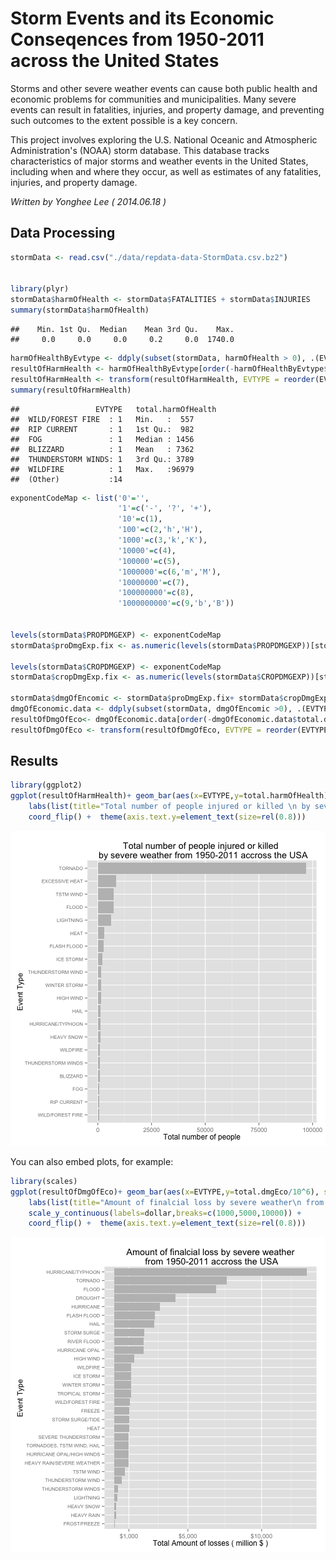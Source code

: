 Storm Events and its Economic Conseqences from 1950-2011 across the United States
========================================================
Storms and other severe weather events can cause both public health and economic problems for communities and municipalities. Many severe events can result in fatalities, injuries, and property damage, and preventing such outcomes to the extent possible is a key concern.

This project involves exploring the U.S. National Oceanic and Atmospheric Administration's (NOAA) storm database. This database tracks characteristics of major storms and weather events in the United States, including when and where they occur, as well as estimates of any fatalities, injuries, and property damage.

_Written by Yonghee Lee ( 2014.06.18 )_

## Data Processing

```r
stormData <- read.csv("./data/repdata-data-StormData.csv.bz2")


library(plyr)
stormData$harmOfHealth <- stormData$FATALITIES + stormData$INJURIES
summary(stormData$harmOfHealth)
```

```
##    Min. 1st Qu.  Median    Mean 3rd Qu.    Max. 
##     0.0     0.0     0.0     0.2     0.0  1740.0
```

```r
harmOfHealthByEvtype <- ddply(subset(stormData, harmOfHealth > 0), .(EVTYPE), summarise, total.harmOfHealth = sum(harmOfHealth))
resultOfHarmHealth <- harmOfHealthByEvtype[order(-harmOfHealthByEvtype$total.harmOfHealth),][1:20,]
resultOfHarmHealth <- transform(resultOfHarmHealth, EVTYPE = reorder(EVTYPE, total.harmOfHealth))
summary(resultOfHarmHealth)
```

```
##                 EVTYPE   total.harmOfHealth
##  WILD/FOREST FIRE  : 1   Min.   :  557     
##  RIP CURRENT       : 1   1st Qu.:  982     
##  FOG               : 1   Median : 1456     
##  BLIZZARD          : 1   Mean   : 7362     
##  THUNDERSTORM WINDS: 1   3rd Qu.: 3789     
##  WILDFIRE          : 1   Max.   :96979     
##  (Other)           :14
```

```r
exponentCodeMap <- list('0'='',
                        '1'=c('-', '?', '+'),
                        '10'=c(1),
                        '100'=c(2,'h','H'),
                        '1000'=c(3,'k','K'),
                        '10000'=c(4),
                        '100000'=c(5),
                        '1000000'=c(6,'m','M'),
                        '10000000'=c(7),
                        '100000000'=c(8),
                        '1000000000'=c(9,'b','B'))


levels(stormData$PROPDMGEXP) <- exponentCodeMap
stormData$proDmgExp.fix <- as.numeric(levels(stormData$PROPDMGEXP))[stormData$PROPDMGEXP]

levels(stormData$CROPDMGEXP) <- exponentCodeMap
stormData$cropDmgExp.fix <- as.numeric(levels(stormData$CROPDMGEXP))[stormData$CROPDMGEXP]

stormData$dmgOfEncomic <- stormData$proDmgExp.fix+ stormData$cropDmgExp.fix
dmgOfEconomic.data <- ddply(subset(stormData, dmgOfEncomic >0), .(EVTYPE), summarise, total.dmgEco = sum(dmgOfEncomic))
resultOfDmgOfEco<- dmgOfEconomic.data[order(-dmgOfEconomic.data$total.dmgEco),][1:30,]                                
resultOfDmgOfEco <- transform(resultOfDmgOfEco, EVTYPE = reorder(EVTYPE,total.dmgEco))
```

## Results



```r
library(ggplot2)
ggplot(resultOfHarmHealth)+ geom_bar(aes(x=EVTYPE,y=total.harmOfHealth), stat="identity", fill="gray") +
    labs(list(title="Total number of people injured or killed \n by severe weather from 1950-2011 accross the USA" , x="Event Type", y="Total number of people" )) +
    coord_flip() +  theme(axis.text.y=element_text(size=rel(0.8)))
```

![plot of chunk unnamed-chunk-2](figure/unnamed-chunk-2.png) 

You can also embed plots, for example:


```r
library(scales)
ggplot(resultOfDmgOfEco)+ geom_bar(aes(x=EVTYPE,y=total.dmgEco/10^6), stat="identity", fill="gray") +
    labs(list(title="Amount of finalcial loss by severe weather\n from 1950-2011 accross the USA" , x="Event Type", y="Total Amount of losses ( million $ )" )) +
    scale_y_continuous(labels=dollar,breaks=c(1000,5000,10000)) +
    coord_flip() +  theme(axis.text.y=element_text(size=rel(0.8)))
```

![plot of chunk unnamed-chunk-3](figure/unnamed-chunk-3.png) 

